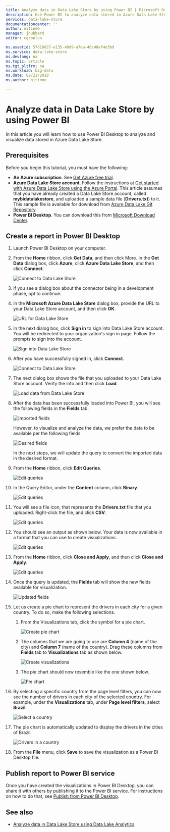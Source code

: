 ```yaml
---
title: Analyze data in Data Lake Store by using Power BI | Microsoft Docs
description: Use Power BI to analyze data stored in Azure Data Lake Store
services: data-lake-store
documentationcenter: ''
author: nitinme
manager: jhubbard
editor: cgronlun

ms.assetid: 57d19d27-e135-49d9-a7ea-46c48ef4e3bd
ms.service: data-lake-store
ms.devlang: na
ms.topic: article
ms.tgt_pltfrm: na
ms.workload: big-data
ms.date: 02/21/2018
ms.author: nitinme

---
```

# Analyze data in Data Lake Store by using Power BI
In this article you will learn how to use Power BI Desktop to analyze and visualize data stored in Azure Data Lake Store.

## Prerequisites
Before you begin this tutorial, you must have the following:

* **An Azure subscription**. See [Get Azure free trial](https://azure.microsoft.com/pricing/free-trial/).
* **Azure Data Lake Store account**. Follow the instructions at [Get started with Azure Data Lake Store using the Azure Portal](data-lake-store-get-started-portal.md). This article assumes that you have already created a Data Lake Store account, called **mybidatalakestore**, and uploaded a sample data file (**Drivers.txt**) to it. This sample file is available for download from [Azure Data Lake Git Repository](https://github.com/Azure/usql/tree/master/Examples/Samples/Data/AmbulanceData/Drivers.txt).
* **Power BI Desktop**. You can download this from [Microsoft Download Center](https://www.microsoft.com/en-us/download/details.aspx?id=45331). 

## Create a report in Power BI Desktop
1. Launch Power BI Desktop on your computer.
2. From the **Home** ribbon, click **Get Data**, and then click More. In the **Get Data** dialog box, click **Azure**, click **Azure Data Lake Store**, and then click **Connect**.
   
    ![Connect to Data Lake Store](./media/data-lake-store-power-bi/get-data-lake-store-account.png "Connect to Data Lake Store")
3. If you see a dialog box about the connector being in a development phase, opt to continue.
4. In the **Microsoft Azure Data Lake Store** dialog box, provide the URL to your Data Lake Store account, and then click **OK**.
   
    ![URL for Data Lake Store](./media/data-lake-store-power-bi/get-data-lake-store-account-url.png "URL for Data Lake Store")
5. In the next dialog box, click **Sign in** to sign into Data Lake Store account. You will be redirected to your organization's sign in page. Follow the prompts to sign into the account.
   
    ![Sign into Data Lake Store](./media/data-lake-store-power-bi/get-data-lake-store-account-signin.png "Sign into Data Lake Store")
6. After you have successfully signed in, click **Connect**.
   
    ![Connect to Data Lake Store](./media/data-lake-store-power-bi/get-data-lake-store-account-connect.png "Connect to Data Lake Store")
7. The next dialog box shows the file that you uploaded to your Data Lake Store account. Verify the info and then click **Load**.
   
    ![Load data from Data Lake Store](./media/data-lake-store-power-bi/get-data-lake-store-account-load.png "Load data from Data Lake Store")
8. After the data has been successfully loaded into Power BI, you will see the following fields in the **Fields** tab.
   
    ![Imported fields](./media/data-lake-store-power-bi/imported-fields.png "Imported fields")
   
    However, to visualize and analyze the data, we prefer the data to be available per the following fields
   
    ![Desired fields](./media/data-lake-store-power-bi/desired-fields.png "Desired fields")
   
    In the next steps, we will update the query to convert the imported data in the desired format.
9. From the **Home** ribbon, click **Edit Queries**.
   
    ![Edit queries](./media/data-lake-store-power-bi/edit-queries.png "Edit queries")
10. In the Query Editor, under the **Content** column, click **Binary**.
    
    ![Edit queries](./media/data-lake-store-power-bi/convert-query1.png "Edit queries")
11. You will see a file icon, that represents the **Drivers.txt** file that you uploaded. Right-click the file, and click **CSV**.    
    
    ![Edit queries](./media/data-lake-store-power-bi/convert-query2.png "Edit queries")
12. You should see an output as shown below. Your data is now available in a format that you can use to create visualizations.
    
    ![Edit queries](./media/data-lake-store-power-bi/convert-query3.png "Edit queries")
13. From the **Home** ribbon, click **Close and Apply**, and then click **Close and Apply**.
    
    ![Edit queries](./media/data-lake-store-power-bi/load-edited-query.png "Edit queries")
14. Once the query is updated, the **Fields** tab will show the new fields available for visualization.
    
    ![Updated fields](./media/data-lake-store-power-bi/updated-query-fields.png "Updated fields")
15. Let us create a pie chart to represent the drivers in each city for a given country. To do so, make the following selections.
    
    1. From the Visualizations tab, click the symbol for a pie chart.
       
        ![Create pie chart](./media/data-lake-store-power-bi/create-pie-chart.png "Create pie chart")
    2. The columns that we are going to use are **Column 4** (name of the city) and **Column 7** (name of the country). Drag these columns from **Fields** tab to **Visualizations** tab as shown below.
       
        ![Create visualizations](./media/data-lake-store-power-bi/create-visualizations.png "Create visualizations")
    3. The pie chart should now resemble like the one shown below.
       
        ![Pie chart](./media/data-lake-store-power-bi/pie-chart.png "Create visualizations")
16. By selecting a specific country from the page level filters, you can now see the number of drivers in each city of the selected country. For example, under the **Visualizations** tab, under **Page level filters**, select **Brazil**.
    
    ![Select a country](./media/data-lake-store-power-bi/select-country.png "Select a country")
17. The pie chart is automatically updated to display the drivers in the cities of Brazil.
    
    ![Drivers in a country](./media/data-lake-store-power-bi/driver-per-country.png "Drivers per country")
18. From the **File** menu, click **Save** to save the visualization as a Power BI Desktop file.

## Publish report to Power BI service
Once you have created the visualizations in Power BI Desktop, you can share it with others by publishing it to the Power BI service. For instructions on how to do that, see [Publish from Power BI Desktop](https://powerbi.microsoft.com/documentation/powerbi-desktop-upload-desktop-files/).

## See also
* [Analyze data in Data Lake Store using Data Lake Analytics](../data-lake-analytics/data-lake-analytics-get-started-portal.md)

